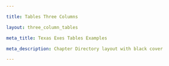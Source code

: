```yaml
---

title: Tables Three Columns

layout: three_column_tables

meta_title: Texas Exes Tables Examples

meta_description: Chapter Directory layout with black cover

---
```

